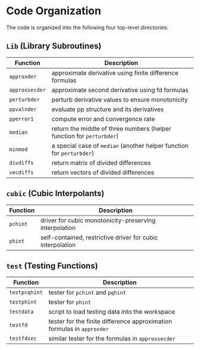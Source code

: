 # Code Organization

The code is organized into the following four top-level directories: 

## `Lib` (Library Subroutines)
Function       | Description
---------------|------------
`approxder`    | approximate derivative using finite difference formulas
`approxsecder` | approximate second derivative using fd formulas
`perturbder`   | perturb derivative values to ensure monotonicity
`ppvalnder`    | evaluate pp structure and its derivatives
`pperror1`     | compute error and convergence rate 
`median`       | return the middle of three numbers (helper function for `perturbder`)
`minmod`       | a special case of `median` (another helper function for `perturbder`)
`divdiffs`     | return matrix of divided differences
`vecdiffs`     | return vectors of divided differences

## `cubic` (Cubic Interpolants)
Function | Description
---------|------------
`pchint` | driver for cubic monotonicity-preserving interpolation
`phint`  | self-contained, restrictive driver for cubic interpolation

## `test` (Testing Functions)
Function      | Description
--------------|------------
`testpcqhint` | tester for `pchint` and `pqhint`
`testphint`   | tester for `phint`
`testdata`    | script to load testing data into the workspace
`testfd`      | tester for the finite difference approximation formulas in `approxder`
`testfdsec`   | similar tester for the formulas in `approxsecder`

